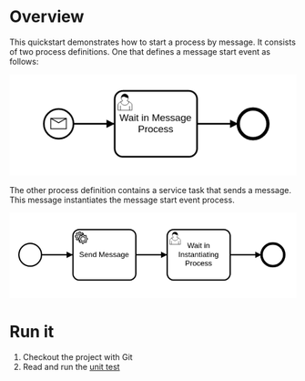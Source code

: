 # Overview

This quickstart demonstrates how to start a process by message. It consists of two process definitions. One that defines a message start event as follows:

![Message Start Process][1]

The other process definition contains a service task that sends a message. This message instantiates the message start event process.

![Instantiating Process][2]

# Run it

1. Checkout the project with Git
2. Read and run the [unit test][3]

[1]: src/main/resources/message_start_process.png
[2]: src/main/resources/instantiating_process.png
[3]: src/test/java/org/camunda/bpm/example/event/message/MessageStartEventTest.java
